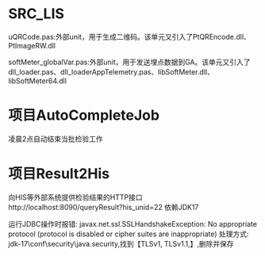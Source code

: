 # SRC_LIS

uQRCode.pas:外部unit，用于生成二维码。该单元又引入了PtQREncode.dll、PtImageRW.dll  

softMeter_globalVar.pas:外部unit，用于发送埋点数据到GA。该单元又引入了dll_loader.pas、dll_loaderAppTelemetry.pas、libSoftMeter.dll、libSoftMeter64.dll

# 项目AutoCompleteJob 
凌晨2点自动结束当批检验工作

# 项目Result2His 
向HIS等外部系统提供检验结果的HTTP接口 
http://localhost:8090/queryResult?his_unid=22
依赖JDK17 

运行JDBC操作时报错:
javax.net.ssl.SSLHandshakeException: No appropriate protocol (protocol is disabled or cipher suites are inappropriate)
处理方式:
jdk-17\conf\security\java.security,找到【TLSv1, TLSv1.1,】,删除并保存
